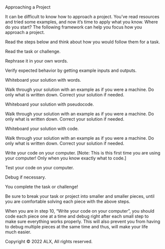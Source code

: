 

Approaching a Project

It can be difficult to know how to approach a project. You’ve read resources and tried some examples, and now it’s time to apply what you know. Where do you start? The following framework can help you focus how you approach a project.



Read the steps below and think about how you would follow them for a task.



Read the task or challenge.

Rephrase it in your own words.

Verify expected behavior by getting example inputs and outputs.

Whiteboard your solution with words.

Walk through your solution with an example as if you were a machine. Do only what is written down. Correct your solution if needed.

Whiteboard your solution with pseudocode.

Walk through your solution with an example as if you were a machine. Do only what is written down. Correct your solution if needed.

Whiteboard your solution with code.

Walk through your solution with an example as if you were a machine. Do only what is written down. Correct your solution if needed.

Write your code on your computer. [Note: This is this first time you are using your computer! Only when you know exactly what to code.]

Test your code on your computer.

Debug if necessary.

You complete the task or challenge!

Be sure to break your task or project into smaller and smaller pieces, until you are comfortable solving each piece with the above steps.



When you are in step 10, “Write your code on your computer”, you should code each piece one at a time and debug right after each small step to make sure everything works properly. This will also prevent you from having to debug multiple pieces at the same time and thus, will make your life much easier.



Copyright © 2022 ALX, All rights reserved.